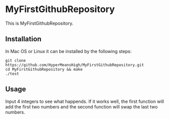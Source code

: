 # MyFirstGithubRepository

This is MyFirstGithubRepository.

## Installation

In Mac OS or Linux it can be installed by the following steps:
```
git clone https://github.com/HyperMeansHigh/MyFirstGithubRepository.git
cd MyFirstGithubRepository && make
./test
```
## Usage

Input 4 integers to see what happends. If it works well, the first function will add the first two numbers and the second function will swap the last two numbers.
